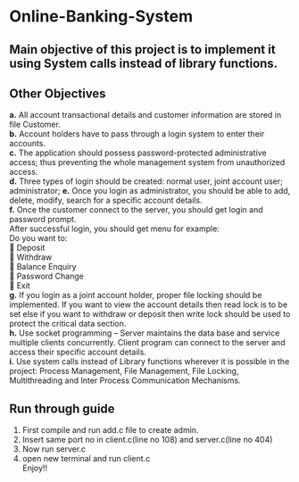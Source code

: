# Online-Banking-System
## Main objective of this project is to implement it using System calls instead of library functions.
## Other Objectives
<b>a.</b> All account transactional details and customer information are stored in file Customer.<br>
<b>b.</b> Account holders have to pass through a login system to enter their accounts.<br>
<b>c.</b>  The application should possess password-protected administrative access; thus
preventing the whole management system from unauthorized access.<br>
<b>d.</b> Three types of login should be created: normal user, joint account user; administrator;
<b>e.</b>  Once you login as administrator, you should be able to add, delete, modify, search for a
specific account details.<br>
<b>f.</b>  Once the customer connect to the server, you should get login and password prompt.<br>
After successful login, you should get menu for example:<br>
Do you want to:<br>
 Deposit<br>
 Withdraw<br>
 Balance Enquiry<br>
 Password Change<br>
 Exit<br>
<b>g.</b>  If you login as a joint account holder, proper file locking should be implemented. If you
want to view the account details then read lock is to be set else if you want to withdraw
or deposit then write lock should be used to protect the critical data section.<br>
<b>h.</b> Use socket programming – Server maintains the data base and service multiple clients
concurrently. Client program can connect to the server and access their specific account
details.<br>
<b>i.</b> Use system calls instead of Library functions wherever it is possible in the project:
Process Management, File Management, File Locking, Multithreading and Inter Process
Communication Mechanisms.<br>

## Run through guide
1) First compile and run add.c file to create admin.
2) Insert same  port no in client.c(line no 108) and server.c(line no 404) 
3) Now run server.c 
4) open new terminal and run client.c</br>
Enjoy!!
